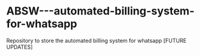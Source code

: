 # ABSW---automated-billing-system-for-whatsapp
Repository to store the automated billing system for whatsapp [FUTURE UPDATES]
